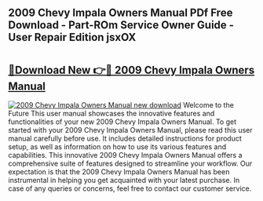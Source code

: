 ## 2009 Chevy Impala Owners Manual PDf Free Download - Part-ROm Service Owner Guide - User Repair Edition jsxOX

# <h2><a href="http://bc44007.oget.top/?id=2009+Chevy+Impala+Owners+Manual">🔗Download New 👉🔴 2009 Chevy Impala Owners Manual</a></h2>

[![2009 Chevy Impala Owners Manual new download](https://i.imgur.com/5g1atiW.png)](http://bc44007.oget.top/?id=2009+Chevy+Impala+Owners+Manual)
Welcome to the Future This user manual showcases the innovative features and functionalities of your new 2009 Chevy Impala Owners Manual. To get started with your 2009 Chevy Impala Owners Manual, please read this user manual carefully before use. It includes detailed instructions for product setup, as well as information on how to use its various features and capabilities. This innovative 2009 Chevy Impala Owners Manual offers a comprehensive suite of features designed to streamline your workflow. Our expectation is that the 2009 Chevy Impala Owners Manual has been instrumental in helping you get acquainted with your latest purchase. In case of any queries or concerns, feel free to contact our customer service.
